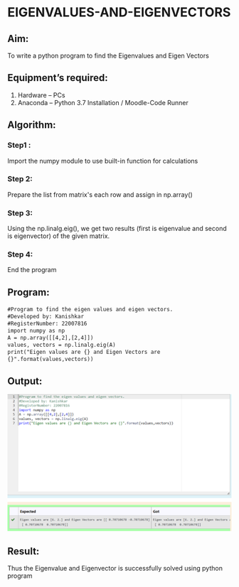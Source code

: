 # EIGENVALUES-AND-EIGENVECTORS

## Aim:

To write a python program to find the Eigenvalues and Eigen Vectors

## Equipment’s required:

1. 	Hardware – PCs
2. 	Anaconda – Python 3.7 Installation / Moodle-Code Runner

## Algorithm:

### Step1 : 
Import the numpy module to use built-in function for calculations
### Step 2: 
Prepare the list from matrix's each row and assign in np.array()
### Step 3: 
Using the np.linalg.eig(),  we get two results (first is eigenvalue and second is eigenvector) of the given matrix.
### Step 4: 
End the program

## Program:
```
#Program to find the eigen values and eigen vectors.
#Developed by: Kanishkar
#RegisterNumber: 22007816
import numpy as np
A = np.array([[4,2],[2,4]])
values, vectors = np.linalg.eig(A)
print("Eigen values are {} and Eigen Vectors are {}".format(values,vectors))
```

## Output:
![](eigenvaluesandeigenvectors.png)

## Result:

Thus the Eigenvalue and Eigenvector is successfully solved using python program
